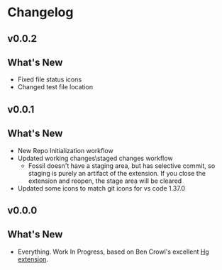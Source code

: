 Changelog
=============================================


v0.0.2
---------------------------------------------
## What's New
- Fixed file status icons
- Changed test file location


v0.0.1
---------------------------------------------
## What's New
- New Repo Initialization workflow
- Updated working changes\staged changes workflow
    - Fossil doesn't have a staging area, but has selective commit, so staging is purely an artifact of the extension. If you close the extension and reopen, the stage area will be cleared
- Updated some icons to match git icons for vs code 1.37.0


v0.0.0
---------------------------------------------
## What's New
- Everything. Work In Progress, based on Ben Crowl's excellent [Hg extension](https://github.com/mrcrowl/vscode-hg/).

